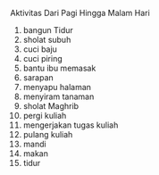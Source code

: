 Aktivitas Dari Pagi Hingga Malam Hari

1. bangun Tidur
2. sholat subuh
3. cuci baju
4. cuci piring
5. bantu ibu memasak
6. sarapan
7. menyapu halaman
8. menyiram tanaman
9. sholat Maghrib
10. pergi kuliah
11. mengerjakan tugas kuliah
12. pulang kuliah
13. mandi
14. makan
15. tidur
